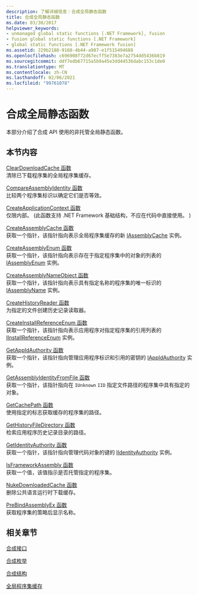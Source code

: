 ```yaml
---
description: 了解详细信息：合成全局静态函数
title: 合成全局静态函数
ms.date: 03/30/2017
helpviewer_keywords:
- unmanaged global static functions [.NET Framework], fusion
- fusion global static functions [.NET Framework]
- global static functions [.NET Framework fusion]
ms.assetid: 229b2188-9168-4b44-a987-e1f515494688
ms.openlocfilehash: c696908f72d67ecff5e7383e7a2754dd5436b819
ms.sourcegitcommit: ddf7edb67715a5b9a45e3dd44536dabc153c1de0
ms.translationtype: MT
ms.contentlocale: zh-CN
ms.lasthandoff: 02/06/2021
ms.locfileid: "99761078"
---
```

# <a name="fusion-global-static-functions"></a>合成全局静态函数

本部分介绍了合成 API 使用的非托管全局静态函数。  
  
## <a name="in-this-section"></a>本节内容  

 [ClearDownloadCache 函数](cleardownloadcache-function.md)  
 清除已下载程序集的全局程序集缓存。  
  
 [CompareAssemblyIdentity 函数](compareassemblyidentity-function.md)  
 比较两个程序集标识以确定它们是否等效。  
  
 [CreateApplicationContext 函数](createapplicationcontext-function.md)  
 仅限内部。  (此函数支持 .NET Framework 基础结构，不应在代码中直接使用。 )   
  
 [CreateAssemblyCache 函数](createassemblycache-function.md)  
 获取一个指针，该指针指向表示全局程序集缓存的新 [IAssemblyCache](iassemblycache-interface.md) 实例。  
  
 [CreateAssemblyEnum 函数](createassemblyenum-function.md)  
 获取一个指针，该指针指向表示存在于指定程序集中的对象的列表的 [IAssemblyEnum](iassemblyenum-interface.md) 实例。  
  
 [CreateAssemblyNameObject 函数](createassemblynameobject-function.md)  
 获取一个指针，该指针指向表示具有指定名称的程序集的唯一标识的 [IAssemblyName](iassemblyname-interface.md) 实例。  
  
 [CreateHistoryReader 函数](createhistoryreader-function.md)  
 为指定的文件创建历史记录读取器。  
  
 [CreateInstallReferenceEnum 函数](createinstallreferenceenum-function.md)  
 获取一个指针，该指针指向表示应用程序对指定程序集的引用列表的 [IInstallReferenceEnum](iinstallreferenceenum-interface.md) 实例。  
  
 [GetAppIdAuthority 函数](getappidauthority-function.md)  
 获取一个指针，该指针指向管理应用程序标识和引用的密钥的 [IAppIdAuthority](iappidauthority-interface.md) 实例。  
  
 [GetAssemblyIdentityFromFile 函数](getassemblyidentityfromfile-function.md)  
 获取一个指针，该指针指向在 `IUnknown` `IID` 指定文件路径的程序集中具有指定的对象。  
  
 [GetCachePath 函数](getcachepath-function.md)  
 使用指定的标志获取缓存的程序集的路径。  
  
 [GetHistoryFileDirectory 函数](gethistoryfiledirectory-function.md)  
 检索应用程序历史记录目录的路径。  
  
 [GetIdentityAuthority 函数](getidentityauthority-function.md)  
 获取一个指针，该指针指向管理代码对象的键的 [IIdentityAuthority](iidentityauthority-interface.md) 实例。  
  
 [IsFrameworkAssembly 函数](isframeworkassembly-function.md)  
 获取一个值，该值指示是否托管指定的程序集。  
  
 [NukeDownloadedCache 函数](nukedownloadedcache-function.md)  
 删除公共语言运行时下载缓存。  
  
 [PreBindAssemblyEx 函数](prebindassemblyex-function.md)  
 获取程序集的策略后显示名称。  
  
## <a name="related-sections"></a>相关章节  

 [合成接口](fusion-interfaces.md)  
  
 [合成枚举](fusion-enumerations.md)  
  
 [合成结构](fusion-structures.md)  
  
 [全局程序集缓存](../../app-domains/gac.md)
